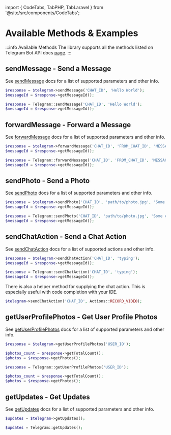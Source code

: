 import { CodeTabs, TabPHP, TabLaravel } from '@site/src/components/CodeTabs';

# Available Methods & Examples

:::info Available Methods
The library supports all the methods listed on Telegram Bot API docs [page](https://core.telegram.org/bots/api#available-methods).
:::

## sendMessage - Send a Message

See [sendMessage](https://core.telegram.org/bots/api#sendmessage) docs for a list of supported parameters and other info.

<CodeTabs>
<TabPHP>

```php
$response = $telegram->sendMessage('CHAT_ID', 'Hello World');
$messageId = $response->getMessageId();
```

</TabPHP>
<TabLaravel>

```php
$response = Telegram::sendMessage('CHAT_ID', 'Hello World');
$messageId = $response->getMessageId();
```

</TabLaravel>
</CodeTabs>

## forwardMessage - Forward a Message

See [forwardMessage](https://core.telegram.org/bots/api#forwardmessage) docs for a list of supported parameters and other info.

<CodeTabs>
<TabPHP>

```php
$response = $telegram->forwardMessage('CHAT_ID', 'FROM_CHAT_ID', 'MESSAGE_ID');
$messageId = $response->getMessageId();
```

</TabPHP>
<TabLaravel>

```php
$response = Telegram::forwardMessage('CHAT_ID', 'FROM_CHAT_ID', 'MESSAGE_ID');
$messageId = $response->getMessageId();
```

</TabLaravel>
</CodeTabs>

## sendPhoto - Send a Photo

See [sendPhoto](https://core.telegram.org/bots/api#sendphoto) docs for a list of supported parameters and other info.

<CodeTabs>
<TabPHP>

```php
$response = $telegram->sendPhoto('CHAT_ID', 'path/to/photo.jpg', 'Some caption');
$messageId = $response->getMessageId();
```

</TabPHP>
<TabLaravel>

```php
$response = Telegram::sendPhoto('CHAT_ID', 'path/to/photo.jpg', 'Some caption');
$messageId = $response->getMessageId();
```

</TabLaravel>
</CodeTabs>

## sendChatAction - Send a Chat Action

See [sendChatAction](https://core.telegram.org/bots/api#sendchataction) docs for a list of supported actions and other info.

<CodeTabs>
<TabPHP>

```php
$response = $telegram->sendChatAction('CHAT_ID', 'typing');
$messageId = $response->getMessageId();
```

</TabPHP>
<TabLaravel>

```php
$response = Telegram::sendChatAction('CHAT_ID', 'typing');
$messageId = $response->getMessageId();
```

</TabLaravel>
</CodeTabs>

There is also a helper method for supplying the chat action. This is especially useful with code completion with your IDE.

```php
$telegram->sendChatAction('CHAT_ID', Actions::RECORD_VIDEO);
```

## getUserProfilePhotos - Get User Profile Photos

See [getUserProfilePhotos](https://core.telegram.org/bots/api#getuserprofilephotos) docs for a list of supported parameters and other info.

<CodeTabs>
<TabPHP>

```php
$response = $telegram->getUserProfilePhotos('USER_ID');

$photos_count = $response->getTotalCount();
$photos = $response->getPhotos();
```

</TabPHP>
<TabLaravel>

```php
$response = Telegram::getUserProfilePhotos('USER_ID');

$photos_count = $response->getTotalCount();
$photos = $response->getPhotos();
```

</TabLaravel>
</CodeTabs>

## getUpdates - Get Updates

See [getUpdates](https://core.telegram.org/bots/api#getupdates) docs for a list of supported parameters and other info.

<CodeTabs>
<TabPHP>

```php
$updates = $telegram->getUpdates();
```

</TabPHP>

<TabLaravel>

```php
$updates = Telegram::getUpdates();
```

</TabLaravel>
</CodeTabs>
